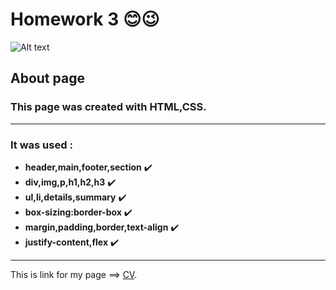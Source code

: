 # Homework 3 :blush::wink:

![Alt text](https://octodex.github.com/images/dojocat.jpg 'The Dojocat')

## About page

### This page was created with HTML,CSS.
---
### __It was used__ :
- **header,main,footer,section** :heavy_check_mark:
- **div,img,p,h1,h2,h3** :heavy_check_mark:
- **ul,li,details,summary** :heavy_check_mark:
- **box-sizing:border-box** :heavy_check_mark:
- **margin,padding,border,text-align** :heavy_check_mark:
- **justify-content,flex** :heavy_check_mark:
---
This is link for my page ==> [CV](https://cherkasant.github.io/hm3/).
